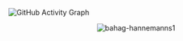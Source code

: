 ![GitHub Activity Graph](https://activity-graph.herokuapp.com/graph?username=bahag-mackp&theme=react-dark)  
<p align="center"> <img src="https://komarev.com/ghpvc/?username=bahag-mackp1&label=Profile%20views&color=0e75b6&style=flat" alt="bahag-hannemanns1" /> </p>
